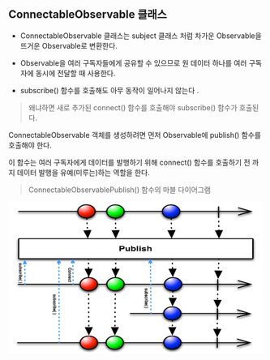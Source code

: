 ## ConnectableObservable 클래스

- ConnectableObservable 클래스는 subject 클래스 처럼 차가운 Observable을 뜨거운 Observable로 변환한다. 

- Observable을 여러 구독자들에게 공유할 수 있으므로 원 데이터 하나를 여러 구독자에 동시에 전달할 때 사용한다.

- subscribe() 함수를 호출해도 아무 동작이 일어나지 않는다 . 
> 왜냐하면 새로 추가된 connect() 함수를 호출해야 subscribe() 함수가 호출된다.

ConnectableObservable 객체를 생성하려면 먼저 Observable에 publish() 함수를 호출해야 한다.

이 함수는 여러 구독자에게 데이터를 발행하기 위해 connect() 함수를 호출하기 전 까지 데이터 발행을 유예(미루는)하는 역할을 한다.

> ConnectableObservablePublish() 함수의 마블 다이어그램
 <img src="../Images/ConnectableObservablePublish().png" width="500dp" height="300dp" >